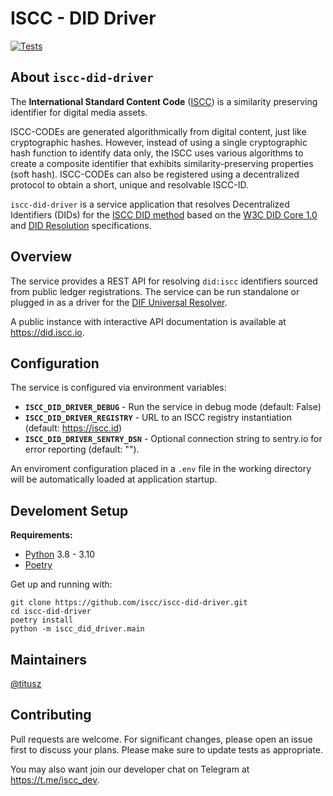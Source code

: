 # ISCC - DID Driver

[![Tests](https://github.com/iscc/iscc-did-driver/actions/workflows/tests.yaml/badge.svg)](https://github.com/iscc/iscc-did-driver/actions/workflows/tests.yaml)

## About `iscc-did-driver`

The **International Standard Content Code** ([ISCC](https://iscc.codes/)) is a similarity
preserving identifier for digital media assets.

ISCC-CODEs are generated algorithmically from digital content, just like cryptographic hashes. However,
instead of using a single cryptographic hash function to identify data only, the ISCC uses various
algorithms to create a composite identifier that exhibits similarity-preserving properties
(soft hash). ISCC-CODEs can also be registered using a decentralized protocol to obtain a short,
unique and resolvable ISCC-ID.

`iscc-did-driver` is a service application that resolves Decentralized Identifiers (DIDs) for the
[ISCC DID method](https://ieps.iscc.codes/iep-0015/) based on the
[W3C DID Core 1.0](https://www.w3.org/TR/did-core/) and
[DID Resolution](https://w3c-ccg.github.io/did-resolution/) specifications.

## Overview

The service provides a REST API for resolving `did:iscc` identifiers sourced from public ledger
registrations. The service can be run standalone or plugged in as a driver for the
[DIF Universal Resolver](https://github.com/decentralized-identity/universal-resolver).

A public instance with interactive API documentation is available at https://did.iscc.io.

## Configuration

The service is configured via environment variables:

- **`ISCC_DID_DRIVER_DEBUG`** - Run the service in debug mode (default: False)
- **`ISCC_DID_DRIVER_REGISTRY`** - URL to an ISCC registry instantiation (default: https://iscc.id)
- **`ISCC_DID_DRIVER_SENTRY_DSN`** - Optional connection string to sentry.io for error reporting (default: "").

An enviroment configuration placed in a `.env` file in the working directory will be automatically
loaded at application startup.

## Develoment Setup

**Requirements:**

- [Python](https://www.python.org/) 3.8 - 3.10
- [Poetry](https://python-poetry.org/)

Get up and running with:
```shell
git clone https://github.com/iscc/iscc-did-driver.git
cd iscc-did-driver
poetry install
python -m iscc_did_driver.main
```

## Maintainers
[@titusz](https://github.com/titusz)

## Contributing

Pull requests are welcome. For significant changes, please open an issue first to discuss your
plans. Please make sure to update tests as appropriate.

You may also want join our developer chat on Telegram at <https://t.me/iscc_dev>.
